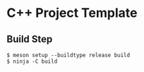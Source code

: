 # C++ Project Template

## Build Step
```console
$ meson setup --buildtype release build
$ ninja -C build
```
